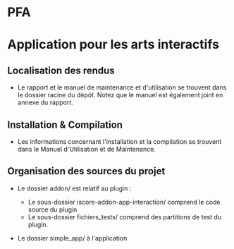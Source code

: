 # PFA
Application pour les arts interactifs
=====================================


Localisation des rendus
-----------------------

* Le rapport et le manuel de maintenance et d'utilisation se trouvent dans le dossier racine du dépôt. Notez que le manuel est également joint en annexe du rapport. 


Installation & Compilation
--------------------------

* Les informations concernant l'installation et la compilation se trouvent dans le Manuel d'Utilisation et de Maintenance.


Organisation des sources du projet
-----------------------------------

* Le dossier addon/ est relatif au plugin :
  * Le sous-dossier iscore-addon-app-interaction/ comprend le code source du plugin
  * Le sous-dossier fichiers_tests/ comprend des partitions de test du plugin.

* Le dossier simple_app/ à l'application